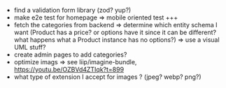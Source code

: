 - find a validation form library (zod? yup?)
- make e2e test for homepage
  => mobile oriented test +++
- fetch the categories from backend
  => determine which entity schema I want (Product has a price? or options have it since it can be different? what happens what a Product instance has no options?)
  => use a visual UML stuff?
- create admin pages to add categories?
- optimize imags
  => see liip/imagine-bundle, https://youtu.be/OZBVd4ZTIqk?t=899
- what type of extension I accept for images ? (jpeg? webp? png?)
